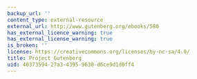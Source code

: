 ```yaml
---
backup_url: ''
content_type: external-resource
external_url: http://www.gutenberg.org/ebooks/580
has_external_licence_warning: true
has_external_license_warning: true
is_broken: ''
license: https://creativecommons.org/licenses/by-nc-sa/4.0/
title: Project Gutenberg
uid: 40373594-27a3-4395-9630-d6ce9d1d0ff4
---
```

